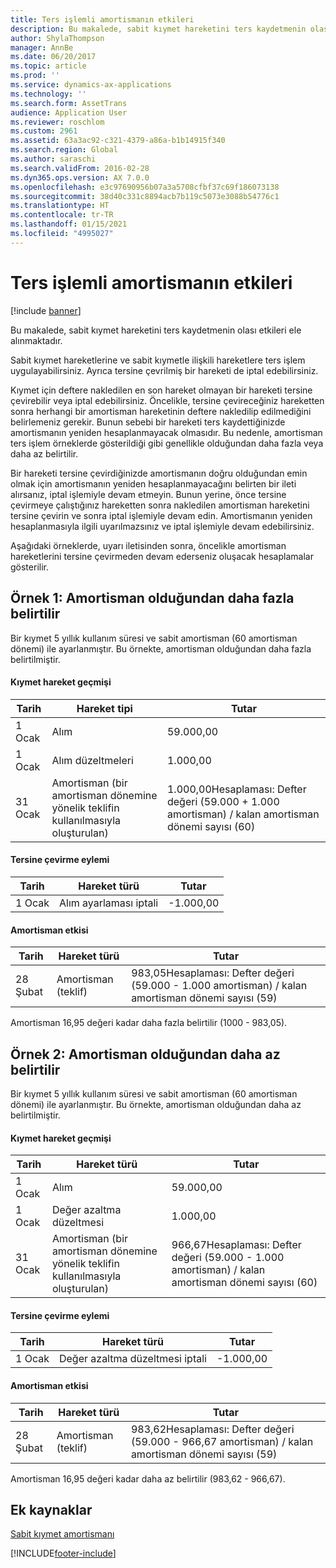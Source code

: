 ```yaml
---
title: Ters işlemli amortismanın etkileri
description: Bu makalede, sabit kıymet hareketini ters kaydetmenin olası etkileri ele alınmaktadır.
author: ShylaThompson
manager: AnnBe
ms.date: 06/20/2017
ms.topic: article
ms.prod: ''
ms.service: dynamics-ax-applications
ms.technology: ''
ms.search.form: AssetTrans
audience: Application User
ms.reviewer: roschlom
ms.custom: 2961
ms.assetid: 63a3ac92-c321-4379-a86a-b1b14915f340
ms.search.region: Global
ms.author: saraschi
ms.search.validFrom: 2016-02-28
ms.dyn365.ops.version: AX 7.0.0
ms.openlocfilehash: e3c97690956b07a3a5708cfbf37c69f186073138
ms.sourcegitcommit: 38d40c331c8894acb7b119c5073e3088b54776c1
ms.translationtype: HT
ms.contentlocale: tr-TR
ms.lasthandoff: 01/15/2021
ms.locfileid: "4995027"
---
```

# <a name="depreciation-effects-with-reversals"></a>Ters işlemli amortismanın etkileri

[!include [banner](../includes/banner.md)]

Bu makalede, sabit kıymet hareketini ters kaydetmenin olası etkileri ele alınmaktadır. 

Sabit kıymet hareketlerine ve sabit kıymetle ilişkili hareketlere ters işlem uygulayabilirsiniz. Ayrıca tersine çevrilmiş bir hareketi de iptal edebilirsiniz. 

Kıymet için deftere nakledilen en son hareket olmayan bir hareketi tersine çevirebilir veya iptal edebilirsiniz. Öncelikle, tersine çevireceğiniz hareketten sonra herhangi bir amortisman hareketinin deftere nakledilip edilmediğini belirlemeniz gerekir. Bunun sebebi bir hareketi ters kaydettiğinizde amortismanın yeniden hesaplanmayacak olmasıdır. Bu nedenle, amortisman ters işlem örneklerde gösterildiği gibi genellikle olduğundan daha fazla veya daha az belirtilir. 

Bir hareketi tersine çevirdiğinizde amortismanın doğru olduğundan emin olmak için amortismanın yeniden hesaplanmayacağını belirten bir ileti alırsanız, iptal işlemiyle devam etmeyin. Bunun yerine, önce tersine çevirmeye çalıştığınız hareketten sonra nakledilen amortisman hareketini tersine çevirin ve sonra iptal işlemiyle devam edin. Amortismanın yeniden hesaplanmasıyla ilgili uyarılmazsınız ve iptal işlemiyle devam edebilirsiniz. 

Aşağıdaki örneklerde, uyarı iletisinden sonra, öncelikle amortisman hareketlerini tersine çevirmeden devam ederseniz oluşacak hesaplamalar gösterilir.

## <a name="example-1-depreciation-is-overstated"></a> Örnek 1: Amortisman olduğundan daha fazla belirtilir
Bir kıymet 5 yıllık kullanım süresi ve sabit amortisman (60 amortisman dönemi) ile ayarlanmıştır. Bu örnekte, amortisman olduğundan daha fazla belirtilmiştir.
#### <a name="asset-transaction-history"></a>Kıymet hareket geçmişi

| Tarih       | Hareket tipi                                                          | Tutar                                    |
|------------|---------------------------------------------------------------------------|-------------------------------------------|
| 1 Ocak  | Alım                                                               | 59.000,00                                 |
| 1 Ocak  | Alım düzeltmeleri                                                    | 1.000,00                                  |
| 31 Ocak | Amortisman (bir amortisman dönemine yönelik teklifin kullanılmasıyla oluşturulan) | 1.000,00Hesaplaması: Defter değeri (59.000 + 1.000 amortisman) / kalan amortisman dönemi sayısı (60) |

#### <a name="reversal-action"></a>Tersine çevirme eylemi

| Tarih      | Hareket türü                | Tutar    |
|-----------|---------------------------------|-----------|
| 1 Ocak | Alım ayarlaması iptali | -1.000,00 |

#### <a name="depreciation-effect"></a>Amortisman etkisi

| Tarih        | Hareket türü        | Tutar                                                                                |
|-------------|-------------------------|---------------------------------------------------------------------------------------|
| 28 Şubat | Amortisman (teklif) | 983,05Hesaplaması: Defter değeri (59.000 - 1.000 amortisman) / kalan amortisman dönemi sayısı (59) |

Amortisman 16,95 değeri kadar daha fazla belirtilir (1000 - 983,05).

## <a name="example-2-depreciation-is-understated"></a> Örnek 2: Amortisman olduğundan daha az belirtilir
Bir kıymet 5 yıllık kullanım süresi ve sabit amortisman (60 amortisman dönemi) ile ayarlanmıştır. Bu örnekte, amortisman olduğundan daha az belirtilmiştir.
#### <a name="asset-transaction-history"></a>Kıymet hareket geçmişi

| Tarih       | Hareket türü                                                          | Tutar                                      |
|------------|---------------------------------------------------------------------------|---------------------------------------------|
| 1 Ocak  | Alım                                                               | 59.000,00                                   |
| 1 Ocak  | Değer azaltma düzeltmesi                                                     | 1.000,00                                    |
| 31 Ocak | Amortisman (bir amortisman dönemine yönelik teklifin kullanılmasıyla oluşturulan) | 966,67Hesaplaması: Defter değeri (59.000 - 1.000 amortisman) / kalan amortisman dönemi sayısı (60) |

#### <a name="reversal-action"></a>Tersine çevirme eylemi

| Tarih      | Hareket türü               | Tutar    |
|-----------|--------------------------------|-----------|
| 1 Ocak | Değer azaltma düzeltmesi iptali | -1.000,00 |

#### <a name="depreciation-effect"></a>Amortisman etkisi

| Tarih        | Hareket türü        | Tutar                                                                                       |
|-------------|-------------------------|----------------------------------------------------------------------------------------------|
| 28 Şubat | Amortisman (teklif) | 983,62Hesaplaması: Defter değeri (59.000 - 966,67 amortisman) / kalan amortisman dönemi sayısı (59) |

Amortisman 16,95 değeri kadar daha az belirtilir (983,62 - 966,67).



<a name="additional-resources"></a>Ek kaynaklar
--------

[Sabit kıymet amortismanı](fixed-asset-depreciation.md)





[!INCLUDE[footer-include](../../includes/footer-banner.md)]
